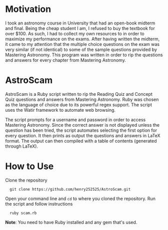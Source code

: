 # Motivation
I took an astronomy course in University that had an open-book midterm and final. Being the cheap student I am, I refused to buy the textbook for over $100. As such, I had to collect my own resources to in order to maximize my performance on the exams. After having written the midterm, it came to my attention that the multiple choice questions on the exam was very similar (if not identical) to some of the sample questions provided by Mastering Astronomy. This program was written in order to rip the questions and answers for every chapter from Mastering Astronomy.

# AstroScam
AstroScam is a Ruby script written to rip the Reading Quiz and Concept Quiz questions and answers from Mastering Astronomy. Ruby was chosen as the language of choice due to its powerful regex support. The script uses the Watir framework to automate web browsing.

The script prompts for a username and password in order to access Mastering Astronomy. Since the correct answer is not displayed unless the question has been tried, the script automates selecting the first option for every question. It then prints as output the questions and answers in LaTeX format. The output can then compiled with a table of contents (generated through LaTeX).

# How to Use
Clone the repository
```
  git clone https://github.com/henry252525/AstroScam.git
```
Open your command line and `cd` to where you cloned the repository. Run the script and follow instructions
```
  ruby scam.rb
```
**Note**: You need to have Ruby installed and any gem that's used.
